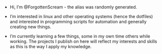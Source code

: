 - Hi, I’m @ForgottenScream - the alias was randomly generated.

- I’m interested in linux and other operating systems (hence the dotfiles) and interested in   programming scripts for automation and generally creating new things.

- I’m currently learning a few things, some in my own time others while working. The projects I publish on here will reflect my interests and skills as this is the way I apply my knowledge.
